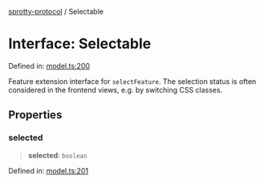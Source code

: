 
[sprotty-protocol](../globals) / Selectable

# Interface: Selectable

Defined in: [model.ts:200](https://github.com/eclipse-sprotty/sprotty/blob/f9b2433481cc27a1ac0c92d525a92039ae7f6c76/packages/sprotty-protocol/src/model.ts#L200)

Feature extension interface for `selectFeature`. The selection status is often considered
in the frontend views, e.g. by switching CSS classes.

## Properties

### selected

> **selected**: `boolean`

Defined in: [model.ts:201](https://github.com/eclipse-sprotty/sprotty/blob/f9b2433481cc27a1ac0c92d525a92039ae7f6c76/packages/sprotty-protocol/src/model.ts#L201)
